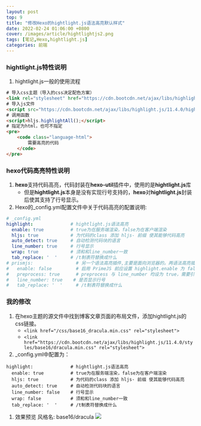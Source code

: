 ```yaml
---
layout: post
top: 9
title: "修改Hexo的hightlight.js语法高亮默认样式"
date: 2022-02-24 01:06:00 +0800
cover: /images/article/hightlightjs2.png
tags: [笔记,Hexo,hightlight.js]
categories: 前端
---
```


### hightlight.js特性说明
1. hightlight.js一般的使用流程
```html
# 导入css主题（导入的css决定配色方案）
<link rel="stylesheet" href="https://cdn.bootcdn.net/ajax/libs/highlight.js/11.4.0/styles/a11y-dark.min.css">
# 导入js文件
<script src="https://cdn.bootcdn.net/ajax/libs/highlight.js/11.4.0/highlight.min.js"></script>
# 调用函数
<script>hljs.highlightAll();</script>
# 指定为html，也可不指定
<pre>
    <code class="language-html">
        需要高亮的代码
    </code>
</pre>
```

### hexo代码高亮特性说明
1. **hexo**支持代码高亮，代码封装在**hexo-util**插件中，使用的是**hightlight.js**库
    * 但是**hightlight.js**本身是没有实现行号支持的，**hexo**对**hightlight.js**封装后使其支持了行号显示。
1. Hexo的_config.yml配置文件中关于代码高亮的配置说明:
```yml
# _config.yml
highlight:              # hightlight.js语法高亮
  enable: true          # true为在服务端渲染，false为在客户端渲染
  hljs: true            # 为代码的class 添加 hljs- 前缀 使其能够代码高亮
  auto_detect: true     # 自动检测代码块的语言
  line_number: true     # 行号显示
  wrap: true            # 须和和line_number一致
  tab_replace: '  '     # /t制表符替换成什么
# prismjs:                # 另一个语法高亮插件,主要是面向浏览器的。两语法高亮插件只需启用一个
#   enable: false         # 启用 PrimeJS 前应设置 highlight.enable 为 false
#   preprocess: true      # preprocess 与 line_number 均设为 true，需要引入 prism-line-numbers.css 即可启用行号显示。均设为 false，需将prism-line-numbers.css 和 prism-line-numbers.js 都引入
#   line_number: true    # 是否显示行号
#   tab_replace: '  '     # /t制表符替换成什么
```


### 我的修改
1. 在hexo主题的源文件中找到博客文章页面的布局文件，添加hightlight.js的css链接。
    * ```<link href="/css/base16_dracula.min.css" rel="stylesheet">```
    * ```<link href="https://cdn.bootcdn.net/ajax/libs/highlight.js/11.4.0/styles/base16/dracula.min.css" rel="stylesheet">```
1. _config.yml中配置为：
```
highlight:              # hightlight.js语法高亮
  enable: true          # true为在服务端渲染，false为在客户端渲染
  hljs: true            # 为代码的class 添加 hljs- 前缀 使其能够代码高亮
  auto_detect: true     # 自动检测代码块的语言
  line_number: false    # 行号显示
  wrap: false           # 须和和line_number一致
  tab_replace: '  '     # /t制表符替换成什么
```
1. 效果预览
风格名: base16/dracula
![](/images/article/hightlightjs2.png)